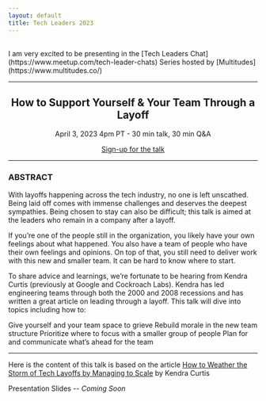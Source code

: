 ```yaml
---
layout: default
title: Tech Leaders 2023
---
```



<p style="margin:30px 0;"></p>
I am very excited to be presenting in the [Tech Leaders Chat](https://www.meetup.com/tech-leader-chats) Series hosted by [Multitudes](https://www.multitudes.co/) 

<hr>

<h2 align="center">How to Support Yourself & Your Team Through a Layoff</h2>
<p align="center">April 3, 2023 4pm PT - 30 min talk,  30 min Q&A</p>

<p align="center"><a class="button" href="https://www.meetup.com/tech-leader-chats/events/291951435/">Sign-up for the talk</a> 

 </p>


---

### ABSTRACT

With layoffs happening across the tech industry, no one is left unscathed. Being laid off comes with immense challenges and deserves the deepest sympathies. Being chosen to stay can also be difficult; this talk is aimed at the leaders who remain in a company after a layoff.

If you’re one of the people still in the organization, you likely have your own feelings about what happened. You also have a team of people who have their own feelings and opinions. On top of that, you still need to deliver work with this new and smaller team. It can be hard to know where to start.

To share advice and learnings, we’re fortunate to be hearing from Kendra Curtis (previously at Google and Cockroach Labs). Kendra has led engineering teams through both the 2000 and 2008 recessions and has written a great article on leading through a layoff. This talk will dive into topics including how to:

Give yourself and your team space to grieve
Rebuild morale in the new team structure
Prioritize where to focus with a smaller group of people
Plan for and communicate what’s ahead for the team

---

Here is the content of this talk is based on the article
[How to Weather the Storm of Tech Layoffs by Managing to Scale](https://medium.com/geekculture/how-to-weather-the-storm-of-tech-layoffs-by-managing-to-scale-85f8a89e04f0) by Kendra Curtis


Presentation Slides -- _Coming Soon_


